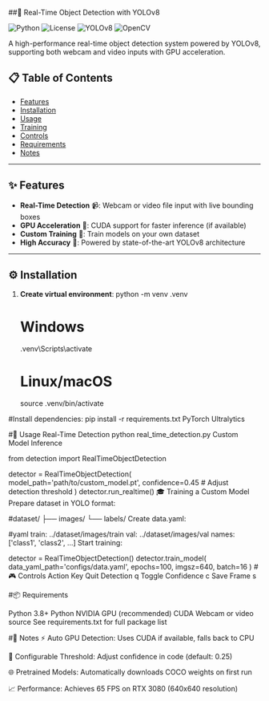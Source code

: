 ##🚀 Real-Time Object Detection with YOLOv8

![Python](https://img.shields.io/badge/Python-3.8%2B-blue)
![License](https://img.shields.io/badge/License-MIT-green)
![YOLOv8](https://img.shields.io/badge/Framework-YOLOv8-00FFFF)
![OpenCV](https://img.shields.io/badge/Tools-OpenCV-%23FF0000)

A high-performance real-time object detection system powered by YOLOv8, supporting both webcam and video inputs with GPU acceleration.


## 📋 Table of Contents
- [Features](#✨-features)
- [Installation](#⚙️-installation)
- [Usage](#🚦-usage)
- [Training](#🎓-training-a-custom-model)
- [Controls](#🎮-controls)
- [Requirements](#📦-requirements)
- [Notes](#📝-notes)

---

## ✨ Features
- **Real-Time Detection** 📹: Webcam or video file input with live bounding boxes
- **GPU Acceleration** 🚄: CUDA support for faster inference (if available)
- **Custom Training** 🧠: Train models on your own dataset
- **High Accuracy** 🎯: Powered by state-of-the-art YOLOv8 architecture

---

## ⚙️ Installation
1. **Create virtual environment**:
   python -m venv .venv
   # Windows
   .venv\Scripts\activate
   # Linux/macOS
   source .venv/bin/activate
   
#Install dependencies:
pip install -r requirements.txt
PyTorch Ultralytics

#🚦 Usage
Real-Time Detection
python real_time_detection.py
Custom Model Inference

from detection import RealTimeObjectDetection

detector = RealTimeObjectDetection(
    model_path='path/to/custom_model.pt',
    confidence=0.45  # Adjust detection threshold
)
detector.run_realtime()
🎓 Training a Custom Model
Prepare dataset in YOLO format:

#dataset/
  ├── images/
  └── labels/
Create data.yaml:

#yaml
train: ../dataset/images/train
val: ../dataset/images/val
names: ['class1', 'class2', ...]
Start training:

detector = RealTimeObjectDetection()
detector.train_model(
    data_yaml_path='configs/data.yaml',
    epochs=100,
    imgsz=640,
    batch=16
)
#🎮 Controls
Action	Key
Quit Detection	q
Toggle Confidence	c
Save Frame	s

#📦 Requirements

Python 3.8+ Python
NVIDIA GPU (recommended) CUDA
Webcam or video source
See requirements.txt for full package list

#📝 Notes
⚡ Auto GPU Detection: Uses CUDA if available, falls back to CPU

🔧 Configurable Threshold: Adjust confidence in code (default: 0.25)

🌐 Pretrained Models: Automatically downloads COCO weights on first run

📈 Performance: Achieves 65 FPS on RTX 3080 (640x640 resolution)
